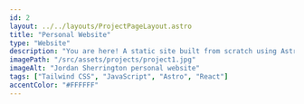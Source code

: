 ```yaml
---
id: 2
layout: ../../layouts/ProjectPageLayout.astro
title: "Personal Website"
type: "Website"
description: "You are here! A static site built from scratch using Astro, Tailwind, and React."
imagePath: "/src/assets/projects/project1.jpg"
imageAlt: "Jordan Sherrington personal website"
tags: ["Tailwind CSS", "JavaScript", "Astro", "React"]
accentColor: "#FFFFFF"
---
```

